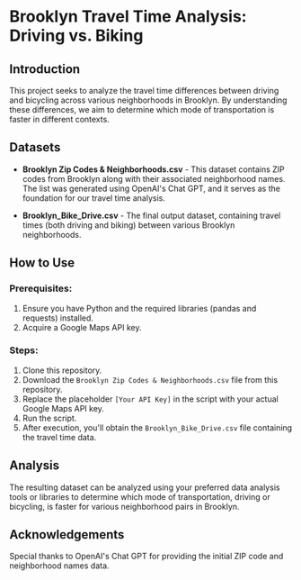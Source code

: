 # Brooklyn Travel Time Analysis: Driving vs. Biking

## Introduction
This project seeks to analyze the travel time differences between driving and bicycling across various neighborhoods in Brooklyn. By understanding these differences, we aim to determine which mode of transportation is faster in different contexts.

## Datasets
- **Brooklyn Zip Codes & Neighborhoods.csv** - This dataset contains ZIP codes from Brooklyn along with their associated neighborhood names. The list was generated using OpenAI's Chat GPT, and it serves as the foundation for our travel time analysis.

- **Brooklyn_Bike_Drive.csv** - The final output dataset, containing travel times (both driving and biking) between various Brooklyn neighborhoods.

## How to Use

### Prerequisites:
1. Ensure you have Python and the required libraries (pandas and requests) installed.
2. Acquire a Google Maps API key.

### Steps:
1. Clone this repository.
2. Download the `Brooklyn Zip Codes & Neighborhoods.csv` file from this repository.
3. Replace the placeholder `[Your API Key]` in the script with your actual Google Maps API key.
4. Run the script.
5. After execution, you'll obtain the `Brooklyn_Bike_Drive.csv` file containing the travel time data.

## Analysis
The resulting dataset can be analyzed using your preferred data analysis tools or libraries to determine which mode of transportation, driving or bicycling, is faster for various neighborhood pairs in Brooklyn.

## Acknowledgements
Special thanks to OpenAI's Chat GPT for providing the initial ZIP code and neighborhood names data.
